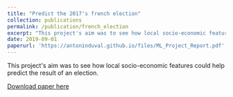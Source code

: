 ```yaml
---
title: "Predict the 2017's french election"
collection: publications
permalink: /publication/french_election
excerpt: "This project's aim was to see how local socio-economic features could help predict the result of an election."
date: 2019-09-01
paperurl: 'https://antoninduval.github.io/files/ML_Project_Report.pdf'
---
```

This project's aim was to see how local socio-economic features could help predict the result of an election.

[Download paper here](https://antoninduval.github.io/files/ML_Project_Report.pdf)